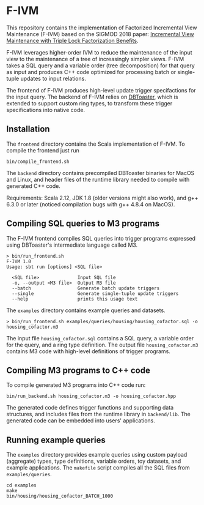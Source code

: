 # F-IVM

This repository contains the implementation of Factorized Incremental View Maintenance (F-IVM) based on the SIGMOD 2018 paper: [Incremental View Maintenance with Triple Lock Factorization Benefits](http://www.cs.ox.ac.uk/dan.olteanu/papers/no-sigmod18.pdf). 

F-IVM leverages higher-order IVM to reduce the maintenance of the input view to the maintenance of a tree of increasingly simpler views. F-IVM takes a SQL query and a variable order (tree decomposition) for that query as input and produces C++ code optimized for processing batch or single-tuple updates to input relations.

The frontend of F-IVM produces high-level update trigger specifactions for the input query. The backend of F-IVM relies on [DBToaster](https://dbtoaster.github.io/), which is extended to support custom ring types, to transform these trigger specifications into native code. 

## Installation 

The `frontend` directory contains the Scala implementation of F-IVM. To compile the frontend just run
```
bin/compile_frontend.sh
```

The `backend` directory contains precompiled DBToaster binaries for MacOS and Linux, and header files of the runtime library needed to compile with generated C++ code. 

Requirements: Scala 2.12, JDK 1.8 (older versions might also work), and g++ 6.3.0 or later (noticed compilation bugs with g++ 4.8.4 on MacOS).


## Compiling SQL queries to M3 programs

The F-IVM frontend compiles SQL queries into trigger programs expressed using DBToaster's intermediate language called M3.

```
> bin/run_frontend.sh
F-IVM 1.0
Usage: sbt run [options] <SQL file>

  <SQL file>              Input SQL file
  -o, --output <M3 file>  Output M3 file
  --batch                 Generate batch update triggers
  --single                Generate single-tuple update triggers
  --help                  prints this usage text
```
The `examples` directory contains example queries and datasets. 
```
> bin/run_frontend.sh examples/queries/housing/housing_cofactor.sql -o housing_cofactor.m3
```
The input file `housing_cofactor.sql` contains a SQL query, a variable order for the query, and a ring type definition. The output file `housing_cofactor.m3` contains M3 code with high-level definitions of trigger programs.


## Compiling M3 programs to C++ code

To compile generated M3 programs into C++ code run:
```
bin/run_backend.sh housing_cofactor.m3 -o housing_cofactor.hpp
```
The generated code defines trigger functions and supporting data structures, and includes files from the runtime library in `backend/lib`. The generated code can be embedded into users' applications. 

## Running example queries

The `examples` directory provides example queries using custom payload (aggregate) types, type definitions, variable orders, toy datasets, and example applications. The `makefile` script compiles all the SQL files from `examples/queries`.
```
cd examples
make
bin/housing/housing_cofactor_BATCH_1000
```

